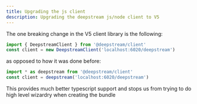 ```yaml
---
title: Upgrading the js client
description: Upgrading the deepstream js/node client to V5
---
```


The one breaking change in the V5 client library is the following:

```javascript
import { DeepstreamClient } from '@deepstream/client'
const client = new DeepstreamClient('localhost:6020/deepstream')
```

as opposed to how it was done before: 

```javascript
import * as deepstream from '@deepstream/client'
const client = deepstream('localhost:6020/deepstream')
```

This provides much better typescript support and stops us from trying to do high level wizardry
when creating the bundle